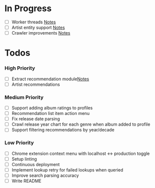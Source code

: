 # In Progress

- [ ] Worker threads [Notes](notes/worker-threads.md)
- [ ] Artist entity support [Notes](notes/artists.md)
- [ ] Crawler improvements [Notes](notes/crawler.md)

# Todos

### High Priority

- [ ] Extract recommendation module[Notes](notes/recommendation-module.md)
- [ ] Artist recommendations

### Medium Priority

- [ ] Support adding album ratings to profiles
- [ ] Recommendation list item action menu
- [ ] Fix release date parsing
- [ ] Crawl release year chart for each genre when album added to profile
- [ ] Support filtering recommendations by year/decade

### Low Priority

- [ ] Chrome extension context menu with localhost <-> production toggle
- [ ] Setup linting
- [ ] Continuous deployment
- [ ] Implement lookup retry for failed lookups when queried
- [ ] Improve search parsing accuracy
- [ ] Write README
